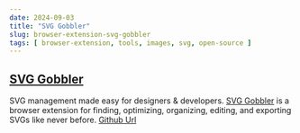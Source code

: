 ```yaml
---
date: 2024-09-03
title: "SVG Gobbler"
slug: browser-extension-svg-gobbler
tags: [ browser-extension, tools, images, svg, open-source ]
---
```




## [SVG Gobbler][1]

SVG management made easy for designers & developers. [SVG Gobbler][1] is a browser extension for finding, optimizing, organizing, editing, and exporting SVGs like never before. [Github Url][2]



  [1]: https://svggobbler.com/
  [2]: https://github.com/rossmoody/svg-gobbler
